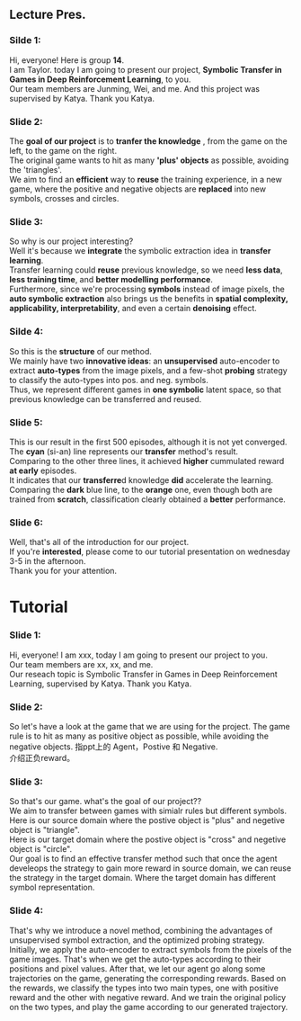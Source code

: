 ## Lecture Pres.
### Silde 1:<br>
Hi, everyone! Here is group **14**. <br>
I am Taylor. today I am going to present our project, **Symbolic Transfer in Games in Deep Reinforcement Learning**, to you. <br>
Our team members are Junming, Wei, and me. And this project was supervised by Katya. Thank you Katya.<br>
### Slide 2: <br>
The **goal of our project** is to **tranfer the knowledge** , from the game on the left, to the game on the right. <br>
The original game wants to hit as many **'plus' objects** as possible, avoiding the 'triangles'. <br>
We aim to find an **efficient** way to **reuse** the training experience, in a new game, where the positive and negative objects are **replaced** into new symbols, crosses and circles.<br>
### Slide 3: <br>
So why is our project interesting? <br>
Well it's because we **integrate** the symbolic extraction idea in **transfer learning**.<br>
Transfer learning could **reuse** previous knowledge, so we need **less data**, **less training time**, and **better modelling performance**.<br>
Furthermore, since we're processing **symbols** instead of image pixels, the **auto symbolic extraction** also brings us the benefits in **spatial complexity, applicability, interpretability**, and even a certain **denoising** effect.  <br>
### Silde 4: <br>
So this is the **structure** of our method. <br>
We mainly have two **innovative ideas**: an **unsupervised** auto-encoder to extract **auto-types** from the image pixels, and a few-shot **probing** strategy to classify the auto-types into pos. and neg. symbols. <br>
Thus, we represent different games in **one symbolic** latent space, so that previous knowledge can be transferred and reused.<br>
### Slide 5: <br>
This is our result in the first 500 episodes, although it is not yet converged. <br>
The **cyan** (si-an) line represents our **transfer** method's result.<br> 
Comparing to the other three lines, it achieved **higher** cummulated reward **at early** episodes. <br>
It indicates that our **transferre**d knowledge **did** accelerate the learning. <br>
Comparing the **dark** blue line, to the **orange** one, even though both are trained from **scratch**, classification clearly obtained a **better** performance. <br>
### Slide 6: <br>
Well, that's all of the introduction for our project.<br> 
If you're **interested**, please come to our tutorial presentation on wednesday 3-5 in the afternoon.<br>
Thank you for your attention. <br>



# Tutorial
### Slide 1: <br>
Hi, everyone! I am xxx, today I am going to present our project to you. <br>
Our team members are xx, xx, and me. <br>
Our reseach topic is Symbolic Transfer in Games in Deep Reinforcement Learning, supervised by Katya. Thank you Katya.<br>
### Slide 2: <br>
So let's have a look at the game that we are using for the project. The game rule is to hit as many as positive object as possible, while avoiding the negative objects. 指ppt上的 Agent，Postive 和 Negative.<br> 介绍正负reward。
### Slide 3: <br>
So that's our game. what's the goal of our project??<br>
We aim to transfer between games with simialr rules but different symbols.<br>
Here is our source domain where the postive object is "plus" and negetive object is "triangle".<br>
Here is our target domain where the postive object is "cross" and negetive object is "circle".<br>
Our goal is to find an effective transfer method such that once the agent develeops the strategy to gain more reward in source domain, we can reuse the strategy in the target domain. Where the target domain has different symbol representation.  
### Slide 4: <br>



That's why we introduce a novel method, combining the advantages of unsupervised symbol extraction, and the optimized probing strategy. Initially, we apply the auto-encoder to extract symbols from the pixels of the game images. That's when we get the auto-types according to their positions and pixel values. After that, we let our agent go along some trajectories on the game, generating the corresponding rewards. Based on the rewards, we classify the types into two main types, one with positive reward and the other with negative reward. And we train the original policy on the two types, and play the game according to our generated trajectory.
